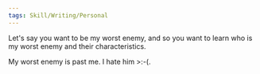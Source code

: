 ```yaml
---
tags: Skill/Writing/Personal 
---
```


Let's say you want to be my worst enemy, and so you want to learn who is my worst enemy and their characteristics. 

My worst enemy is past me. I hate him >:-(.